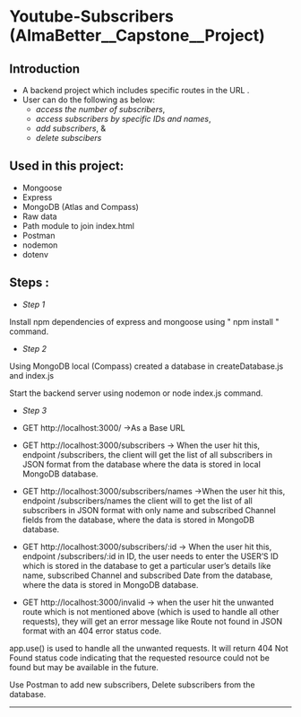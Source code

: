 # Youtube-Subscribers (AlmaBetter__Capstone__Project)

   
 ## Introduction

* A backend project which includes specific routes in the URL .
* User can  do the following as below:
    - *access the number of subscribers*, 
    - *access subscribers by specific IDs and names*, 
    - *add subscribers*, &
    - *delete subscibers*

## Used in this project:

* Mongoose
* Express
* MongoDB (Atlas and Compass)
* Raw data
* Path module to join index.html
* Postman 
* nodemon
* dotenv

## Steps :

- *Step 1*

Install npm dependencies of express and mongoose using " npm install " command.

- *Step 2*

Using MongoDB local (Compass) created a database in createDatabase.js and index.js<br/>


Start the backend server using nodemon or node index.js command.

- *Step 3*

- GET http://localhost:3000/ ->As a Base URL

- GET http://localhost:3000/subscribers → When the user hit this, endpoint /subscribers, the client will get the list of all subscribers in JSON format from the database where the data is stored in local MongoDB database. <br/>




- GET http://localhost:3000/subscribers/names →When the user hit this, endpoint /subscribers/names the client will to get the list of all subscribers in JSON format with only name and subscribed Channel fields from the database, where the data is stored in MongoDB database.<br/>



- GET http://localhost:3000/subscribers/:id → When the user hit this, endpoint /subscribers/:id in ID, the user needs to enter the USER’S ID which is stored in the database to get a particular user’s details like name, subscribed Channel and subscribed Date from the database, where the data is stored in MongoDB database.<br/>



- GET http://localhost:3000/invalid → when the user hit the unwanted route which is not mentioned above (which is used to handle all other requests), they will get an error message like Route not found in JSON format with an 404 error status code.<br/>



app.use() is used to handle all the unwanted requests. It will return 404 Not Found status code indicating that the requested resource could not be found but may be available in the future.<br/>


Use Postman to add new subscribers, Delete subscribers from the database.<br/>

<hr/>

